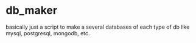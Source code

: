 # db_maker


basically just a script to make a several databases of each type of db like mysql, postgresql, mongodb, etc.
